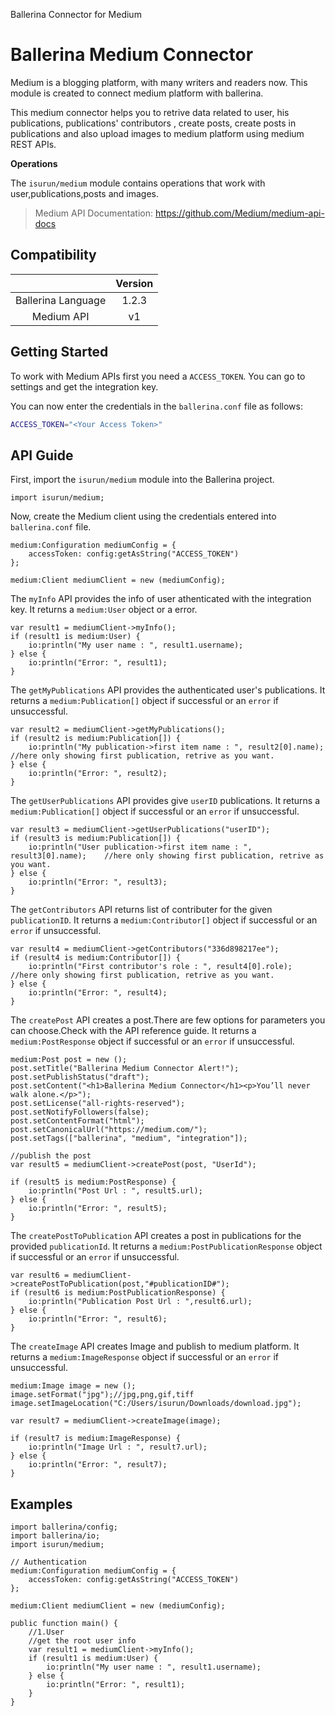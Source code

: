 Ballerina Connector for Medium

# Ballerina Medium Connector
Medium is a blogging platform, with many writers and readers now. This module is created to connect medium platform with ballerina.

This medium connector helps you to retrive data related to user, his publications, publications' contributors , create posts, create posts in publications and also upload images to medium platform using medium REST APIs.

**Operations**

The `isurun/medium` module contains operations that work with user,publications,posts and images.

> Medium API Documentation: https://github.com/Medium/medium-api-docs


## Compatibility
|                    | Version                                                          |
|:------------------:|:----------------------------------------------------------------:|
| Ballerina Language | 1.2.3                                                            |
| Medium API         | v1                                                               |


## Getting Started

To work with Medium APIs first you need a `ACCESS_TOKEN`. You can go to settings and get the integration key.

You can now enter the credentials in the `ballerina.conf` file as follows:
```bash
ACCESS_TOKEN="<Your Access Token>"
```

## API Guide

First, import the `isurun/medium` module into the Ballerina project.

```ballerina
import isurun/medium;
```

Now, create the Medium client using the credentials entered into `ballerina.conf` file.

```ballerina
medium:Configuration mediumConfig = {
    accessToken: config:getAsString("ACCESS_TOKEN")
};

medium:Client mediumClient = new (mediumConfig);
```

The `myInfo` API provides the info of user athenticated with the integration key. It returns a `medium:User` object or a error.

```ballerina
var result1 = mediumClient->myInfo();
if (result1 is medium:User) {
    io:println("My user name : ", result1.username);
} else {
    io:println("Error: ", result1);
}
```

The `getMyPublications` API provides the authenticated user's publications. It returns a `medium:Publication[]` object if successful or an `error` if unsuccessful.

```ballerina
var result2 = mediumClient->getMyPublications();
if (result2 is medium:Publication[]) {
    io:println("My publication->first item name : ", result2[0].name);    //here only showing first publication, retrive as you want.
} else {
    io:println("Error: ", result2);
}
```

The `getUserPublications` API provides give `userID` publications. It returns a `medium:Publication[]` object if successful or an `error` if unsuccessful.

```ballerina
var result3 = mediumClient->getUserPublications("userID");
if (result3 is medium:Publication[]) {
    io:println("User publication->first item name : ", result3[0].name);    //here only showing first publication, retrive as you want.
} else {
    io:println("Error: ", result3);
}
```

The `getContributors` API returns list of contributer for the given `publicationID`. It returns a `medium:Contributor[]` object if successful or an `error` if unsuccessful.

```ballerina
var result4 = mediumClient->getContributors("336d898217ee");
if (result4 is medium:Contributor[]) {
    io:println("First contributor's role : ", result4[0].role);    //here only showing first publication, retrive as you want.
} else {
    io:println("Error: ", result4);
}
```

The `createPost` API creates a post.There are few options for parameters you can choose.Check with the API reference guide. It returns a `medium:PostResponse` object if successful or an `error` if unsuccessful.

```ballerina
medium:Post post = new ();
post.setTitle("Ballerina Medium Connector Alert!");
post.setPublishStatus("draft");
post.setContent("<h1>Ballerina Medium Connector</h1><p>You’ll never walk alone.</p>");
post.setLicense("all-rights-reserved");
post.setNotifyFollowers(false);
post.setContentFormat("html");
post.setCanonicalUrl("https://medium.com/");
post.setTags(["ballerina", "medium", "integration"]);

//publish the post
var result5 = mediumClient->createPost(post, "UserId");

if (result5 is medium:PostResponse) {
    io:println("Post Url : ", result5.url);
} else {
    io:println("Error: ", result5);
}    
```

The `createPostToPublication` API creates a post in publications for the provided `publicationId`. It returns a `medium:PostPublicationResponse` object if successful or an `error` if unsuccessful.

```ballerina
var result6 = mediumClient->createPostToPublication(post,"#publicationID#");
if (result6 is medium:PostPublicationResponse) {
    io:println("Publication Post Url : ",result6.url);
} else {
    io:println("Error: ", result6);
}
```

The `createImage` API creates Image and publish to medium platform. It returns a `medium:ImageResponse` object if successful or an `error` if unsuccessful.

```ballerina
medium:Image image = new ();
image.setFormat("jpg");//jpg,png,gif,tiff
image.setImageLocation("C:/Users/isurun/Downloads/download.jpg");

var result7 = mediumClient->createImage(image);

if (result7 is medium:ImageResponse) {
    io:println("Image Url : ", result7.url);
} else {
    io:println("Error: ", result7);
}
```

## Examples

```ballerina
import ballerina/config;
import ballerina/io;
import isurun/medium;

// Authentication
medium:Configuration mediumConfig = {
    accessToken: config:getAsString("ACCESS_TOKEN")
};

medium:Client mediumClient = new (mediumConfig);

public function main() {
    //1.User
    //get the root user info
    var result1 = mediumClient->myInfo();
    if (result1 is medium:User) {
        io:println("My user name : ", result1.username);
    } else {
        io:println("Error: ", result1);
    }
}
```